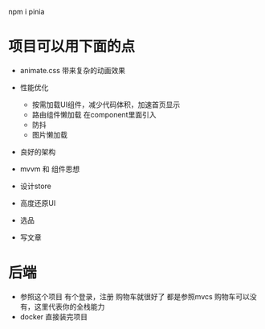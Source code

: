 npm i pinia

# 项目可以用下面的点

- animate.css
    带来复杂的动画效果

- 性能优化
    - 按需加载UI组件，减少代码体积，加速首页显示
    - 路由组件懒加载
        在component里面引入
    - 防抖
    - 图片懒加载
- 良好的架构 
- mvvm 和 组件思想
- 设计store
- 高度还原UI
- 选品
    
- 写文章

# 后端
    
- 参照这个项目 有个登录，注册 购物车就很好了 都是参照mvcs
    购物车可以没有，这里代表你的全栈能力
- docker 直接装完项目